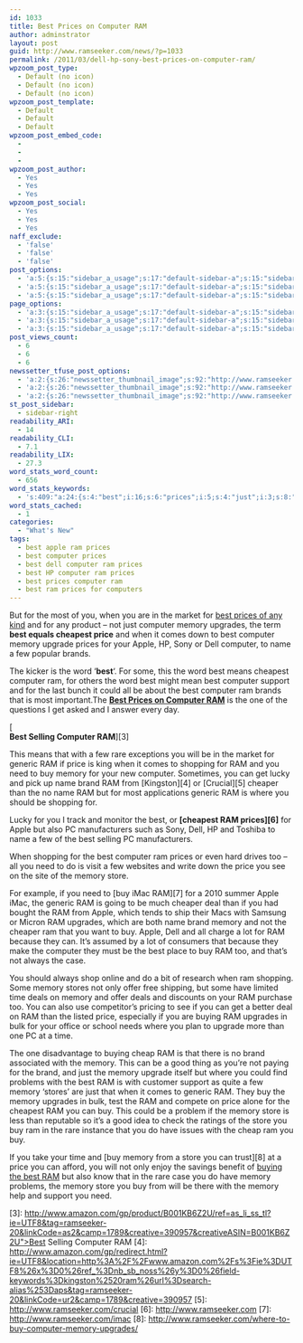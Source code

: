 ```yaml
---
id: 1033
title: Best Prices on Computer RAM
author: adminstrator
layout: post
guid: http://www.ramseeker.com/news/?p=1033
permalink: /2011/03/dell-hp-sony-best-prices-on-computer-ram/
wpzoom_post_type:
  - Default (no icon)
  - Default (no icon)
  - Default (no icon)
wpzoom_post_template:
  - Default
  - Default
  - Default
wpzoom_post_embed_code:
  - 
  - 
  - 
wpzoom_post_author:
  - Yes
  - Yes
  - Yes
wpzoom_post_social:
  - Yes
  - Yes
  - Yes
naff_exclude:
  - 'false'
  - 'false'
  - 'false'
post_options:
  - 'a:5:{s:15:"sidebar_a_usage";s:17:"default-sidebar-a";s:15:"sidebar_b_usage";s:17:"default-sidebar-b";s:9:"hwa_usage";s:17:"default-headerbar";s:8:"ad_above";s:0:"";s:8:"ad_below";s:0:"";}'
  - 'a:5:{s:15:"sidebar_a_usage";s:17:"default-sidebar-a";s:15:"sidebar_b_usage";s:17:"default-sidebar-b";s:9:"hwa_usage";s:17:"default-headerbar";s:8:"ad_above";s:0:"";s:8:"ad_below";s:0:"";}'
  - 'a:5:{s:15:"sidebar_a_usage";s:17:"default-sidebar-a";s:15:"sidebar_b_usage";s:17:"default-sidebar-b";s:9:"hwa_usage";s:17:"default-headerbar";s:8:"ad_above";s:0:"";s:8:"ad_below";s:0:"";}'
page_options:
  - 'a:3:{s:15:"sidebar_a_usage";s:17:"default-sidebar-a";s:15:"sidebar_b_usage";s:17:"default-sidebar-b";s:9:"hwa_usage";s:17:"default-headerbar";}'
  - 'a:3:{s:15:"sidebar_a_usage";s:17:"default-sidebar-a";s:15:"sidebar_b_usage";s:17:"default-sidebar-b";s:9:"hwa_usage";s:17:"default-headerbar";}'
  - 'a:3:{s:15:"sidebar_a_usage";s:17:"default-sidebar-a";s:15:"sidebar_b_usage";s:17:"default-sidebar-b";s:9:"hwa_usage";s:17:"default-headerbar";}'
post_views_count:
  - 6
  - 6
  - 6
newssetter_tfuse_post_options:
  - 'a:2:{s:26:"newssetter_thumbnail_image";s:92:"http://www.ramseeker.com/wp-content/uploads/2011/03/Screen-shot-2011-03-24-at-1.41.59-PM.png";s:24:"newssetter_disable_image";s:4:"true";}'
  - 'a:2:{s:26:"newssetter_thumbnail_image";s:92:"http://www.ramseeker.com/wp-content/uploads/2011/03/Screen-shot-2011-03-24-at-1.41.59-PM.png";s:24:"newssetter_disable_image";s:4:"true";}'
  - 'a:2:{s:26:"newssetter_thumbnail_image";s:92:"http://www.ramseeker.com/wp-content/uploads/2011/03/Screen-shot-2011-03-24-at-1.41.59-PM.png";s:24:"newssetter_disable_image";s:4:"true";}'
st_post_sidebar:
  - sidebar-right
readability_ARI:
  - 14
readability_CLI:
  - 7.1
readability_LIX:
  - 27.3
word_stats_word_count:
  - 656
word_stats_keywords:
  - 's:409:"a:24:{s:4:"best";i:16;s:6:"prices";i:5;s:4:"just";i:3;s:8:"computer";i:11;s:6:"memory";i:16;s:8:"upgrades";i:4;s:8:"cheapest";i:4;s:5:"price";i:6;s:5:"comes";i:3;s:7:"upgrade";i:3;s:5:"apple";i:5;s:4:"dell";i:3;s:4:"name";i:5;s:4:"word";i:3;s:7:"support";i:3;s:4:"rare";i:3;s:7:"generic";i:4;s:8:"shopping";i:4;s:4:"need";i:4;s:5:"brand";i:4;s:7:"cheaper";i:3;s:5:"store";i:5;s:4:"time";i:3;s:6:"buying";i:3;}";'
word_stats_cached:
  - 1
categories:
  - "What's New"
tags:
  - best apple ram prices
  - best computer prices
  - best dell computer ram prices
  - best HP computer ram prices
  - best prices computer ram
  - best ram prices for computers
---
```

But for the most of you, when you are in the market for [best prices of any kind][1] and for any product &#8211; not just computer memory upgrades, the term **best equals cheapest price** and when it comes down to best computer memory upgrade prices for your Apple, HP, Sony or Dell computer, to name a few popular brands.

The kicker is the word &#8216;**best**&#8216;. For some, this the word best means cheapest computer ram, for others the word best might mean best computer support and for the last bunch it could all be about the best computer ram brands that is most important.The **[Best Prices on Computer RAM][2]** is the one of the questions I get asked and I answer every day.

[  
**Best Selling Computer RAM**][3]

This means that with a few rare exceptions you will be in the market for generic RAM if price is king when it comes to shopping for RAM and you need to buy memory for your new computer. Sometimes, you can get lucky and pick up name brand RAM from [Kingston][4] or [Crucial][5] cheaper than the no name RAM but for most applications generic RAM is where you should be shopping for.

Lucky for you I track and monitor the best, or **[cheapest RAM prices][6]** for Apple but also PC manufacturers such as Sony, Dell, HP and Toshiba to name a few of the best selling PC manufacturers.

When shopping for the best computer ram prices or even hard drives too &#8211; all you need to do is visit a few websites and write down the price you see on the site of the memory store.

For example, if you need to [buy iMac RAM][7] for a 2010 summer Apple iMac, the generic RAM is going to be much cheaper deal than if you had bought the RAM from Apple, which tends to ship their Macs with Samsung or Micron RAM upgrades, which are both name brand memory and not the cheaper ram that you want to buy. Apple, Dell and all charge a lot for RAM because they can. It&#8217;s assumed by a lot of consumers that because they make the computer they must be the best place to buy RAM too, and that&#8217;s not always the case.

You should always shop online and do a bit of research when ram shopping. Some memory stores not only offer free shipping, but some have limited time deals on memory and offer deals and discounts on your RAM purchase too. You can also use competitor&#8217;s pricing to see if you can get a better deal on RAM than the listed price, especially if you are buying RAM upgrades in bulk for your office or school needs where you plan to upgrade more than one PC at a time.

The one disadvantage to buying cheap RAM is that there is no brand associated with the memory. This can be a good thing as you&#8217;re not paying for the brand, and just the memory upgrade itself but where you could find problems with the best RAM is with customer support as quite a few memory &#8216;stores&#8217; are just that when it comes to generic RAM. They buy the memory upgrades in bulk, test the RAM and compete on price alone for the cheapest RAM you can buy. This could be a problem if the memory store is less than reputable so it&#8217;s a good idea to check the ratings of the store you buy ram in the rare instance that you do have issues with the cheap ram you buy.

If you take your time and [buy memory from a store you can trust][8] at a price you can afford, you will not only enjoy the savings benefit of [buying the best RAM][2] but also know that in the rare case you do have memory problems, the memory store you buy from will be there with the memory help and support you need.

 [1]: http://www.knockoutprices.com
 [2]: http://www.ramseeker.com/
 [3]: http://www.amazon.com/gp/product/B001KB6Z2U/ref=as_li_ss_tl?ie=UTF8&tag=ramseeker-20&linkCode=as2&camp=1789&creative=390957&creativeASIN=B001KB6Z2U">Best Selling Computer RAM
 [4]: http://www.amazon.com/gp/redirect.html?ie=UTF8&location=http%3A%2F%2Fwww.amazon.com%2Fs%3Fie%3DUTF8%26x%3D0%26ref_%3Dnb_sb_noss%26y%3D0%26field-keywords%3Dkingston%2520ram%26url%3Dsearch-alias%253Daps&tag=ramseeker-20&linkCode=ur2&camp=1789&creative=390957
 [5]: http://www.ramseeker.com/crucial
 [6]: http://www.ramseeker.com
 [7]: http://www.ramseeker.com/imac
 [8]: http://www.ramseeker.com/where-to-buy-computer-memory-upgrades/